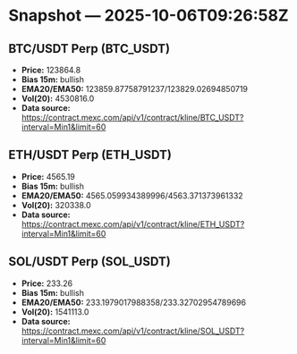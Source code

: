 # Snapshot — 2025-10-06T09:26:58Z

## BTC/USDT Perp (BTC_USDT)
- **Price:** 123864.8
- **Bias 15m:** bullish
- **EMA20/EMA50:** 123859.87758791237/123829.02694850719
- **Vol(20):** 4530816.0
- **Data source:** https://contract.mexc.com/api/v1/contract/kline/BTC_USDT?interval=Min1&limit=60

## ETH/USDT Perp (ETH_USDT)
- **Price:** 4565.19
- **Bias 15m:** bullish
- **EMA20/EMA50:** 4565.059934389996/4563.371373961332
- **Vol(20):** 320338.0
- **Data source:** https://contract.mexc.com/api/v1/contract/kline/ETH_USDT?interval=Min1&limit=60

## SOL/USDT Perp (SOL_USDT)
- **Price:** 233.26
- **Bias 15m:** bullish
- **EMA20/EMA50:** 233.1979017988358/233.32702954789696
- **Vol(20):** 1541113.0
- **Data source:** https://contract.mexc.com/api/v1/contract/kline/SOL_USDT?interval=Min1&limit=60
